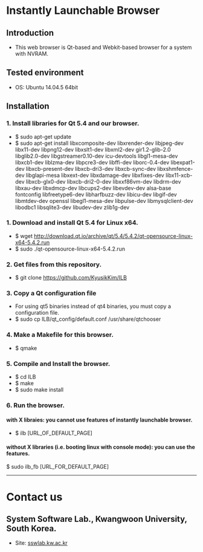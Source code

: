 # Instantly Launchable Browser

## Introduction
 - This web browser is Qt-based and Webkit-based browser for a system with NVRAM.


## Tested environment
 - OS: Ubuntu 14.04.5 64bit

## Installation
### 1. Install libraries for Qt 5.4 and our browser.
 - $ sudo apt-get update   
 - $ sudo apt-get install libxcomposite-dev libxrender-dev libjpeg-dev libx11-dev libpng12-dev libxslt1-dev libxml2-dev gir1.2-glib-2.0 libglib2.0-dev libgstreamer0.10-dev icu-devtools libgl1-mesa-dev libxcb1-dev liblzma-dev libpcre3-dev libffi-dev liborc-0.4-dev libexpat1-dev libxcb-present-dev libxcb-dri3-dev libxcb-sync-dev libxshmfence-dev libglapi-mesa libxext-dev libxdamage-dev libxfixes-dev libx11-xcb-dev libxcb-glx0-dev libxcb-dri2-0-dev libxxf86vm-dev libdrm-dev libxau-dev libxdmcp-dev libcups2-dev libevdev-dev alsa-base fontconfig libfreetype6-dev libharfbuzz-dev libicu-dev libgif-dev libmtdev-dev openssl libegl1-mesa-dev libpulse-dev libmysqlclient-dev libodbc1 libsqlite3-dev libudev-dev zlib1g-dev

### 1. Download and install Qt 5.4 for Linux x64.
 - $ wget http://download.qt.io/archive/qt/5.4/5.4.2/qt-opensource-linux-x64-5.4.2.run  
 - $ sudo ./qt-opensource-linux-x64-5.4.2.run

### 2. Get files from this repository.
 - $ git clone https://github.com/KyusikKim/ILB

### 3. Copy a Qt configuration file
 - For using qt5 binaries instead of qt4 binaries, you must copy a configuration file.
 - $ sudo cp ILB/qt_config/default.conf /usr/share/qtchooser

### 4. Make a Makefile for this browser.
 - $ qmake

### 5. Compile and Install the browser.
 - $ cd ILB  
 - $ make	  
 - $ sudo make install

### 6. Run the browser.
#### with X libraies: you cannot use features of instantly launchable browser. 
 - $ ilb [URL_OF_DEFAULT_PAGE]
#### without X libraries (i.e. booting linux with console mode): you can use the features.
 $ sudo ilb_fb [URL_FOR_DEFAULT_PAGE] 

- - - - - 
# Contact us
## System Software Lab., Kwangwoon University, South Korea.
 - Site: [sswlab.kw.ac.kr](https://sswlab.kw.ac.kr)


